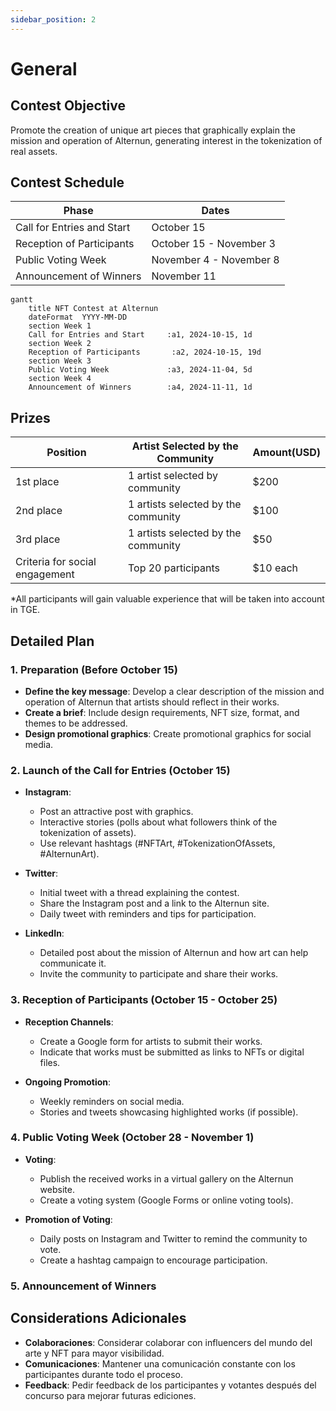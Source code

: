 ```yaml
---
sidebar_position: 2
---
```


# General

## Contest Objective
Promote the creation of unique art pieces that graphically explain the mission and operation of Alternun, generating interest in the tokenization of real assets.

## Contest Schedule


| Phase                      | Dates                    |
| -------------------------- | ------------------------ |
| Call for Entries and Start | October 15               |
| Reception of Participants  | October 15 - November 3  |
| Public Voting Week         | November 4 -  November 8 |
| Announcement of Winners    | November 11              |

```mermaid
gantt
    title NFT Contest at Alternun
    dateFormat  YYYY-MM-DD
    section Week 1
    Call for Entries and Start     :a1, 2024-10-15, 1d
    section Week 2
    Reception of Participants       :a2, 2024-10-15, 19d
    section Week 3
    Public Voting Week             :a3, 2024-11-04, 5d
    section Week 4
    Announcement of Winners        :a4, 2024-11-11, 1d

```

## Prizes


| Position                       | Artist Selected by the Community    | Amount(USD) |
| ------------------------------ | ----------------------------------- | ----------- |
| 1st place                      | 1 artist selected by community      | $200        |
| 2nd place                      | 1 artists selected by the community | $100        |
| 3rd place                      | 1 artists selected by the community | $50         |
| Criteria for social engagement | Top 20 participants                 | $10 each    |

*All participants will gain valuable experience that will be taken into account in TGE.

## Detailed Plan

### 1. Preparation (Before October 15)
- **Define the key message**: Develop a clear description of the mission and operation of Alternun that artists should reflect in their works.
- **Create a brief**: Include design requirements, NFT size, format, and themes to be addressed.
- **Design promotional graphics**: Create promotional graphics for social media.

### 2. Launch of the Call for Entries (October 15)
- **Instagram**:
  - Post an attractive post with graphics.
  - Interactive stories (polls about what followers think of the tokenization of assets).
  - Use relevant hashtags (#NFTArt, #TokenizationOfAssets, #AlternunArt).
  
- **Twitter**:
  - Initial tweet with a thread explaining the contest.
  - Share the Instagram post and a link to the Alternun site.
  - Daily tweet with reminders and tips for participation.
  
- **LinkedIn**:
  - Detailed post about the mission of Alternun and how art can help communicate it.
  - Invite the community to participate and share their works.

### 3. Reception of Participants (October 15 - October 25)
- **Reception Channels**:
  - Create a Google form for artists to submit their works.
  - Indicate that works must be submitted as links to NFTs or digital files.
  
- **Ongoing Promotion**:
  - Weekly reminders on social media.
  - Stories and tweets showcasing highlighted works (if possible).

### 4. Public Voting Week (October 28 - November 1)
- **Voting**:
  - Publish the received works in a virtual gallery on the Alternun website.
  - Create a voting system (Google Forms or online voting tools).
  
- **Promotion of Voting**:
  - Daily posts on Instagram and Twitter to remind the community to vote.
  - Create a hashtag campaign to encourage participation.

### 5. Announcement of Winners

## Considerations Adicionales
- **Colaboraciones**: Considerar colaborar con influencers del mundo del arte y NFT para mayor visibilidad.
- **Comunicaciones**: Mantener una comunicación constante con los participantes durante todo el proceso.
- **Feedback**: Pedir feedback de los participantes y votantes después del concurso para mejorar futuras ediciones.
